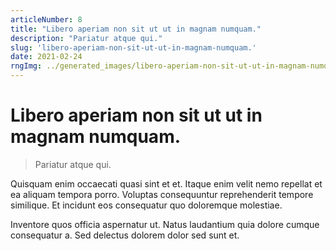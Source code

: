 ```yaml
---
articleNumber: 8
title: "Libero aperiam non sit ut ut in magnam numquam."
description: "Pariatur atque qui."
slug: 'libero-aperiam-non-sit-ut-ut-in-magnam-numquam.'
date: 2021-02-24
rngImg: ../generated_images/libero-aperiam-non-sit-ut-ut-in-magnam-numquam..jpg
---
```


# Libero aperiam non sit ut ut in magnam numquam.

> Pariatur atque qui.

Quisquam enim occaecati quasi sint et et. Itaque enim velit nemo repellat et ea aliquam tempora porro. Voluptas consequuntur reprehenderit tempore similique. Et incidunt eos consequatur quo doloremque molestiae.
 Inventore quos officia aspernatur ut. Natus laudantium quia dolore cumque consequatur a. Sed delectus dolorem dolor sed sunt et.
